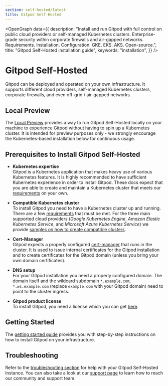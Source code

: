```yaml
---
section: self-hosted/latest
title: Gitpod Self-Hosted
---
```


<script context="module">
  export const prerender = true;
</script>
<script lang="ts">
  import OpenGraph from "$lib/components/open-graph.svelte";
</script>

<OpenGraph
data={{
    description:
      "Install and run Gitpod with full control on public cloud providers or self-managed Kubernetes clusters. Enterprise-grade security within corporate firewalls and air-gapped networks. Requirements. Installation. Configuration. GKE. EKS. AKS. Open-source.",
    title: "Gitpod Self-Hosted installation guide",
    keywords: "installation",
  }}
/>

# Gitpod Self-Hosted

Gitpod can be deployed and operated on your own infrastructure. It supports different cloud providers, self-managed Kubernetes clusters, corporate firewalls, and even off-grid / air-gapped networks.

## Local Preview

The [Local Preview](./latest/local-preview) provides a way to run Gitpod Self-Hosted locally on your machine to experience Gitpod without having to spin up a Kubernetes cluster. It is intended for preview purposes only - we strongly encourage the Kubernetes-based installation below for continuous usage.

## Prerequisites to Install Gitpod Self-Hosted

- **Kubernetes expertise** <br />
  Gitpod is a Kubernetes application that makes heavy use of various Kubernetes features. It is highly recommended to have sufficient Kubernetes experience in order to install Gitpod. These docs expect that you are able to create and maintain a Kubernetes cluster that meets our [requirements](./latest/cluster-set-up) on your own.

- **Compatible Kubernetes cluster** <br />
  To install Gitpod you need to have a Kubernetes cluster up and running. There are a few [requirements](./latest/cluster-set-up) that must be met. For the three main supported cloud providers (_Google Kubernetes Engine_, _Amazon Elastic Kubernetes Service_, and _Microsoft Azure Kubernetes Service_) we provide [samples on how to create compatible clusters](./latest/cluster-set-up#cluster-set-up-guides).

- **Cert-Manager** <br />
  Gitpod expects a properly configured [cert-manager](https://cert-manager.io/) that runs in the cluster. It is used to issue internal certificates for the Gitpod installation and to create certificates for the Gitpod domain (unless you bring your own domain certificates).

- **DNS setup** <br />
  For your Gitpod installation you need a properly configured domain. The domain itself and the wildcard subdomain `*.example.com`, `*.ws.example.com` (replace `example.com` with your Gitpod domain) need to point to the cluster ingress.

- **Gitpod product license** <br />
  To install Gitpod, you need a license which you can get [here](/community-license).

## Getting Started

The [getting started guide](./latest/getting-started) provides you with step-by-step instructions on how to install Gitpod on your infrastructure.

<!-- ## Advanced Installation

You want to use your own database, registry, object storage, or source control management system? Gitpod should be run in an air-gap network? The [advanced installation page](./latest/advanced) provides you with more information on how to install and configure Gitpod. The page “[required components](./latest/required-components)” gives you an overview of compatible 3rd-party products like databases, registries, and source control management systems. -->

## Troubleshooting

Refer to the [troubleshooting section](./latest/troubleshooting) for help with your Gitpod Self-Hosted Instance. You can also take a look at our [support page](/support) to learn how to reach our community and support team.
